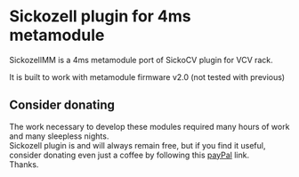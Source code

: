 # **Sickozell plugin for 4ms metamodule**  

SickozellMM is a 4ms metamodule port of SickoCV plugin for VCV rack.

It is built to work with metamodule firmware v2.0 (not tested with previous)

## **Consider donating**  
The work necessary to develop these modules required many hours of work and many sleepless nights.  
Sickozell plugin is and will always remain free, but if you find it useful, consider donating even just a coffee by following this [payPal](https://paypal.me/sickozell) link.  
Thanks.
